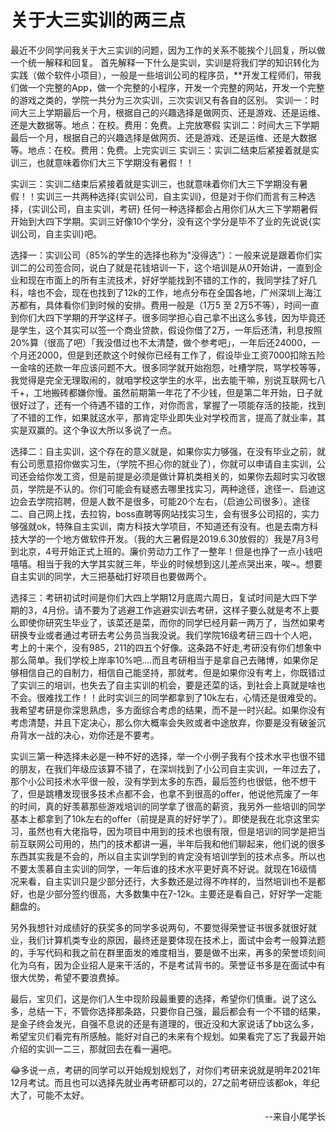 # 关于大三实训的两三点

最近不少同学问我关于大三实训的问题，因为工作的关系不能挨个儿回复，所以做一个统一解释和回复。
首先解释一下什么是实训，实训是将我们学的知识转化为实践（做个软件小项目），一般是一些培训公司的程序员，**开发工程师们，带我们做一个完整的App，做一个完整的小程序，开发一个完整的网站，开发一个完整的游戏之类的，学院一共分为三次实训，三次实训又有各自的区别。
实训一：时间大三上学期最后一个月，根据自己的兴趣选择是做网页、还是游戏、还是运维、还是大数据等。地点：在校。费用：免费。上完放寒假
实训二：时间大三下学期最后一个月，根据自己的兴趣选择是做网页、还是游戏、还是运维、还是大数据等。地点：在校。费用：免费。上完实训三
实训三：实训二结束后紧接着就是实训三，也就意味着你们大三下学期没有暑假！！


实训三：实训二结束后紧接着就是实训三，也就意味着你们大三下学期没有暑假！！实训三一共两种选择{实训公司，自主实训}，但是对于你们而言有三种选择，{实训公司，自主实训，考研} 任何一种选择都会占用你们从大三下学期暑假开始到大四下学期。实训三好像10个学分，没有这个学分是毕不了业的先说说{实训公司，自主实训}吧。

选择一：实训公司（85%的学生的选择也称为"没得选"）：一般来说是跟着你们实训二的公司签合同，说白了就是花钱培训一下，这个培训是从0开始讲，一直到企业和现在市面上的所有主流技术，好好学能找到不错的工作的，我同学挂了好几科，啥也不会，现在也找到了12k的工作，地点分布在全国各地，广州深圳上海江苏都有，具体看你们到时候的安排。费用一般是（1万5 至 2万5不等），时间一直到你们大四下学期的开学这样子。很多同学担心自己拿不出这么多钱，因为毕竟还是学生，这个其实可以签一个商业贷款，假设你借了2万，一年后还清，利息按照20%算（很高了吧）「我没借过也不太清楚，做个参考吧」，一年后还24000，一个月还2000，但是到还款这个时候你已经有工作了，假设毕业工资7000扣除五险一金啥的还款一年应该问题不大。很多同学就开始抱怨，吐槽学院，骂学校等等，我觉得是完全无理取闹的，就咱学校这学生的水平，出去能干嘛，别说互联网七八千+，工地搬砖都嫌你慢。虽然前期第一年花了不少钱，但是第二年开始，日子就很好过了，还有一个待遇不错的工作，对你而言，掌握了一项能存活的技能，找到了不错的工作，如果就这水平，那肯定毕业即失业对学校而言，提高了就业率，其实是双赢的。这个争议大所以多说了一点。

选择二：自主实训，这个存在的意义就是，如果你实力够强，在没有毕业之前，就有公司愿意招你做实习生，（学院不担心你的就业了），你就可以申请自主实训，公司还会给你发工资，但是前提是必须是做计算机类相关的，如果你去超时实习收银员，学院是不认的。你们可能会有疑惑去哪里找实习，两种途径，途径一、启迪这边会去学院招聘，但是人数不是很多，可能20个左右，（启迪公司很多）。途径二、自己网上找，去拉钩，boss直聘等网站找实习生，会有很多公司招的，实力够强就ok，特殊自主实训，南方科技大学项目，不知道还有没有。也是去南方科技大学的一个地方做软件开发。（我的大三暑假是2019.6.30放假的）我是7月3号到北京，4号开始正式上班的。廉价劳动力工作了一整年！但是也挣了一点小钱吧嘻嘻。相当于我的大学其实就三年，毕业的时候想到这儿差点哭出来，唉~。想要自主实训的同学，大三把基础打好项目也要做两个。

选择三：考研初试时间是你们大四上学期12月底周六周日，复试时间是大四下学期的3，4月份。请不要为了逃避工作逃避实训去考研，这样子要么就是考不上要么即使你研究生毕业了，该菜还是菜，而你的同学已经月薪一两万了，当然如果考研换专业或者通过考研去考公务员当我没说。我们学院16级考研三四十个人吧，考上的十来个，没有985，211的四五个好像。这条路不好走,考研没有你们想象中那么简单。我们学校上岸率10%吧....而且考研相当于是拿自己去赌博，如果你足够相信自己的自制力，相信自己能坚持，那就考。但是如果你没有考上，你既错过了实训三的培训，也失去了自主实训的机会，要是还菜的话，到社会上真就是啥也不会。很难找工作！！此时实训三的同学都拿到了10k左右，心情还是很难受的。我希望考研是你深思熟虑，多方面综合考虑的结果，而不是一时兴起。如果你没有考虑清楚，并且下定决心，那么你大概率会失败或者中途放弃，你要是没有破釜沉舟背水一战的决心，劝你还是不要考。

实训三第一种选择未必是一种不好的选择，举一个小例子我有个技术水平也很不错的朋友，在我们年级应该算不错了，在深圳找到了小公司自主实训，一年过去了，那个小公司技术水平很一般，没有学到太多的东西，最后签约也很低，他不想干了，但是跳槽发现很多技术点都不会，也拿不到很高的offer，他说他荒废了一年的时间，真的好羡慕那些游戏培训的同学拿了很高的薪资，我另外一些培训的同学基本上都拿到了10k左右的offer（前提是真的好好学了）。即使是我在北京这里实习，虽然也有大佬指导，因为项目中用到的技术也很有限，但是培训的同学是把当前互联网公司用的，热门的技术都讲一遍，半年后我和他们聊起来，他们说的很多东西其实我是不会的，所以自主实训学到的肯定没有培训学到的技术点多。所以也不要太羡慕自主实训的同学，一年后谁的技术水平更好真不好说。就现在16级情况来看，自主实训只是少部分还行，大多数还是过得不咋样的，当然培训也不是都好，也是少部分签约很高，大多数集中在7-12k。主要还是看自己，好好学一定能翻盘的。

另外我想针对成绩好的获奖多的同学多说两句，不要觉得荣誉证书很多就很好就业，我们计算机类专业的原因，最终还是要体现在技术上，面试中会考一般算法题的，手写代码和我之前在群里面发的难度相当，要是做不出来，再多的荣誉顷刻间化为乌有，因为企业招人是来干活的，不是考试背书的。荣誉证书多是在面试中有很大优势，希望不要浪费掉。

最后，宝贝们，这是你们人生中现阶段最重要的选择，希望你们慎重。说了这么多，总结一下，不管你选择那条路，只要你自己强，最后都会有一个不错的结果，是金子终会发光，自强不息说的还是有道理的，很近没和大家说话了bb这么多，希望宝贝们看完有所感触。能好对自己的未来有个规划。如果看完了忘了我最开始介绍的实训一二三，那就回去在看一遍吧。

😂多说一点，考研的同学可以开始规划规划了，对你们考研来说就是明年2021年12月考试。而且也可以选择先就业再考研都可以的，27之前考研应该都ok，年纪大了，可能不太好。

<p align="right">--来自小尾学长  </p>







